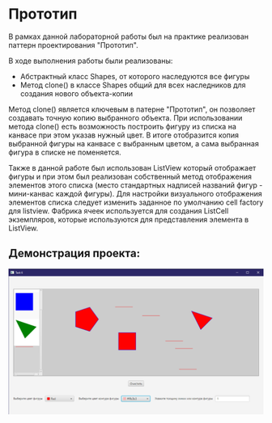 # Прототип
В рамках данной лабораторной работы был на практике реализован паттерн проектирования "Прототип".

В ходе выполнения работы были реализованы:
- Абстрактный класс Shapes, от которого наследуются все фигуры
- Метод clone() в классе Shapes общий для всех наследников для создания нового объекта-копии

Метод clone() является ключевым в патерне "Прототип", он позволяет создавать точную копию выбранного объекта. При использовании метода clone() есть возможность построить фигуру из списка на канвасе при этом указав нужный цвет. В итоге отобразится копия выбранной фигуры на канвасе с выбранным цветом, а сама выбранная фигура в списке не поменяется.

Также в данной работе был использован ListView который отображает фигуры и при этом был реализован собственный метод отображения элементов этого списка (место стандартных надписей названий фигур - мини-канвас каждой фигуры). Для настройки визуального отображения элементов списка следует изменить заданное по умолчанию cell factory для listview. Фабрика ячеек используется для создания ListCell экземпляров, которые используются для представления элемента в ListView. 

## Демонстрация проекта:
![ОКНО ПРОГРАММЫ](IMG/img.PNG)


